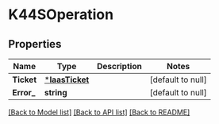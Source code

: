 # K44SOperation

## Properties
Name | Type | Description | Notes
------------ | ------------- | ------------- | -------------
**Ticket** | [***IaasTicket**](IaasTicket.md) |  | [default to null]
**Error_** | **string** |  | [default to null]

[[Back to Model list]](../README.md#documentation-for-models) [[Back to API list]](../README.md#documentation-for-api-endpoints) [[Back to README]](../README.md)

